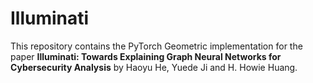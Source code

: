 # Illuminati

This repository contains the PyTorch Geometric implementation for the paper <b>Illuminati: Towards Explaining Graph Neural Networks for Cybersecurity Analysis</b> by Haoyu He, Yuede Ji and H. Howie Huang.
